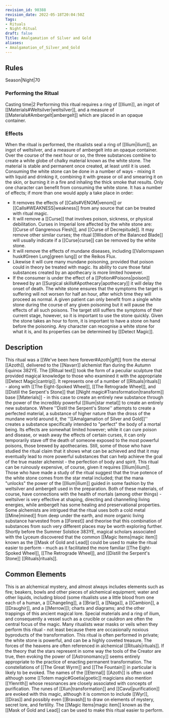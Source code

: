 ```yaml
---
revision_id: 90388
revision_date: 2022-05-18T20:04:50Z
Tags:
- Rituals
- Night-Ritual
draft: false
Title: Amalgamation of Silver and Gold
aliases:
- Amalgamation_of_Silver_and_Gold
---
```

## Rules
Season|Night|70
### Performing the Ritual
Casting time|2 Performing this ritual requires a ring of [[Ilium]], an ingot of [[Materials#Weltsilver|weltsilver]], and a measure of [[Materials#Ambergelt|ambergelt]] which are placed in an opaque container. 
### Effects
When the ritual is performed, the ritualists seal a ring of [[Ilium|ilium]], an ingot of weltsilver, and a measure of ambergelt into an opaque container. Over the course of the next hour or so, the three substances combine to create a white globe of chalky material known as the white stone. 
The material is stable and permanent once created, at least until it is used. Consuming the white stone can be done in a number of ways - mixing it with liquid and drinking it, combining it with grease or oil and smearing it on the skin, or burning it in a fire and inhaling the thick smoke that results. Only one character can benefit from consuming the white stone. 
It has a number of effects; if more than one would apply a take place in order: 
* It removes the effects of [[Calls#VENOM|venom]] or [[Calls#WEAKNESS|weakness]] from any source that can be treated with ritual magic. 
* It will remove a [[Curse]] that involves poison, sickness, or physical debilitation.  Curses in Imperial lore affected by the white stone are: [[Curse of Gangrenous Flesh]], and [[Curse of Decrepitude]]. It may remove other similar curses; the ritual [[Wisdom of the Balanced Blade]] will usually indicate if a [[Curse|curse]] can be removed by the white stone.
* It will remove the effects of mundane diseases, including [[Vallornspawn husk#Green Lung|green lung]] or the Reikos Flux. 
* Likewise it will cure many mundane poisoning, provided that poison could in theory be treated with magic. Its ability to cure those fatal substances created by an apothecary is more limited however. 
* If the consumer is under the effect of a [[Potion#Poisons|poison]] brewed by an [[Surgical skills#Apothecary|apothecary]] it will delay the onset of death. The white stone ensures that the symptoms the target is suffering will not worsen for half an hour, after which time they will proceed as normal. A given patient can only benefit from a single white stone during the course of any given poisoning but it will pause the effects of all such poisons. The target still suffers the symptoms of their current stage, however, so it is important to use the stone quickly. Given the stone takes an hour to form, it is important to have a stone on hand before the poisoning.
Any character can recognise a white stone for what it is, and its properties can be determined by [[Detect Magic]].
## Description
This ritual was a [[We've been here forever#Azoth|gift]] from the eternal [[Azoth]], delivered to the [[Navarr]] alchemist Ifan during the Autumn Equinox 382YE. The [[Ritual text]] took the form of a peculiar sculpture that provided magical knowledge to those who examined it with the appropriate [[Detect Magic|cantrip]]. It represents one of a number of [[Rituals|rituals]] - along with [[The Eight-Spoked Wheel]], [[The Retrograde Wheel]], and [[Distill the Serpent's Stone]] that [[Night magic#Transformation|transform]] base [[Materials]] - in this case to create an entirely new substance through the power of the incredibly powerful [[Ilium|star metal]] to create an entirely new substance. 
Where ''Distil the Serpent's Stone'' attempts to create a perfected material, a substance of higher nature than the dross of the mundane world around it, the ''[[Amalgamation of Silver and Gold]]'' creates a substance specifically intended to "perfect" the body of a mortal being. Its effects are somewhat limited however; while it can cure poison and disease, or wash away the effects of certain curses, it can only temporarily stave off the death of someone exposed to the most powerful poisons, those brewed by apothecaries. Still, some of those who have studied the ritual claim that it shows what can be achieved and that it may eventually lead to more powerful substances that can help achieve the goal of the true master alchemist - the perfection of body and spirit.
This ritual can be ruinously expensive, of course, given it requires [[Ilium|ilium]]. Those who have made a study of the ritual suggest that the true potence of the white stone comes from the star metal included; that the mana "unlocks" the power of the [[Ilium|ilium]] guided in some fashion by the weltsilver and ambergelt used in the preparation. Both of these materials, of course, have connections with the health of mortals (among other things) - weltsilver is very effective at shaping, directing and channelling living energies, while ambergelt has some healing and preservational properties. Some alchemists are intrigued that the ritual uses both a cold metal [[Mine|mined]] from deep under the earth, and more organic living substance harvested from a [[Forest]] and theorise that this combination of substances from such very different places may be worth exploring further.
Shortly before the Summer Solstice 383YE, magical scholars associated with the Lyceum discovered that the common [[Magic Items|magic item]] known as the [[Mask of Gold and Lead]] could be used to make the ritual easier to perform - much as it facilitated the more familiar  [[The Eight-Spoked Wheel]], [[The Retrograde Wheel]], and [[Distill the Serpent's Stone]] [[Rituals|rituals]].
## Common Elements
This is an alchemical mystery, and almost always includes elements such as fire; beakers, bowls and other pieces of alchemical equipment; water and other liquids, including blood (some ritualists use a little blood from one each of a human, a [[Changeling]], a [[Briar]], a [[Naga]], a [[Cambion]], a [[Draughir]], and a [[Merrow]]); charts and diagrams; and the other trappings of this ancient magical lore. Special materials and a ring of ilium, and consequently a vessel such as a crucible or cauldron are often the central focus of the magic.
Many ritualists wear masks or veils when they perform this ritual - not least because there are occasionally noxious byproducts of the transformation. This ritual is often performed in private; the white stone is powerful, and can be a highly coveted treasure.
The forces of the heavens are often referenced in alchemical [[Rituals|rituals]]. If the theory that the stars represent in some way the tools of the Creator are true, then evoking the power of [[Astronomancy]] seems entirely appropriate to the practice of enacting permanent transformation. The constellations of [[The Great Wyrm]] and [[The Fountain]] in particular is likely to be evoked. The names of the [[Eternal]] [[Azoth]] is often used although some [[Totem magic#Goetia|goetic]] magicians also mention [[Ylenrith]] whose resonances are closely associated with concepts of purification.
The runes of [[Xun|transformation]] and [[Cavul|purification]] are  evoked with this magic, although it is common to include [[Wyr]], [[Diras]] and possibly even [[Bravash]] to draw on elements of mystery, secret lore, and fertility.
The [[Magic Items|magic item]] known as the [[Mask of Gold and Lead]] can be used to make this ritual easier to perform.